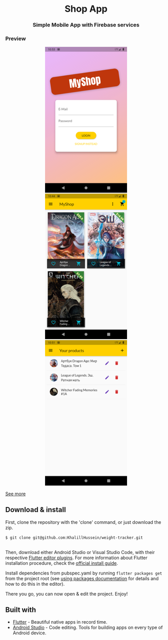 <h1 align="center">Shop App</h1>
<h3 align="center">Simple Mobile App with Firebase services</h3>


### Preview

<p align="center">
  <img src="https://raw.githubusercontent.com/KhalillHussein/shop-app/main/preview/login.png" width="256" hspace="4">
  <img src="https://raw.githubusercontent.com/KhalillHussein/shop-app/main/preview/main.png" width="256" hspace="4">
  <img src="https://raw.githubusercontent.com/KhalillHussein/shop-app/main/preview/my_products.png" width="256" hspace="4">
</p>

[See more](https://github.com/KhalillHussein/shop-app/tree/main/preview/)


## Download & install

First, clone the repository with the 'clone' command, or just download the zip.

```
$ git clone git@github.com:KhalillHussein/weight-tracker.git


```

Then, download either Android Studio or Visual Studio Code, with their respective [Flutter editor plugins](https://flutter.io/get-started/editor/). For more information about Flutter installation procedure, check the [official install guide](https://flutter.io/get-started/install/).

Install dependencies from pubspec.yaml by running `flutter packages get` from the project root (see [using packages documentation](https://flutter.io/using-packages/#adding-a-package-dependency-to-an-app) for details and how to do this in the editor).

There you go, you can now open & edit the project. Enjoy!

## Built with

- [Flutter](https://flutter.dev/) - Beautiful native apps in record time.
- [Android Studio](https://developer.android.com/studio/index.html/) - Code editing. Tools for building apps on every type of Android device.

